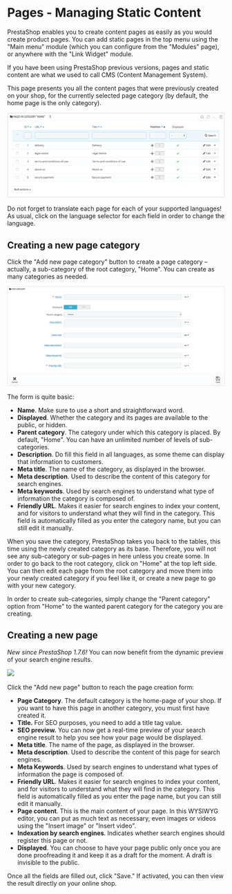 # Pages - Managing Static Content

PrestaShop enables you to create content pages as easily as you would create product pages. You can add static pages in the top menu using the "Main menu" module \(which you can configure from the "Modules" page\), or anywhere with the "Link Widget" module.

If you have been using PrestaShop previous versions, pages and static content are what we used to call CMS \(Content Management System\).

This page presents you all the content pages that were previously created on your shop, for the currently selected page category \(by default, the home page is the only category\).

![](../../../.gitbook/assets/46170138%20%284%29%20%284%29.png)

Do not forget to translate each page for each of your supported languages! As usual, click on the language selector for each field in order to change the language.

## Creating a new page category <a id="Pages-ManagingStaticContent-Creatinganewpagecategory"></a>

Click the "Add new page category" button to create a page category – actually, a sub-category of the root category, "Home". You can create as many categories as needed.

![](../../../.gitbook/assets/57082049%20%284%29%20%284%29%20%283%29.png)

The form is quite basic:

* **Name**. Make sure to use a short and straightforward word.
* **Displayed**. Whether the category and its pages are available to the public, or hidden.
* **Parent category**. The category under which this category is placed. By default, "Home". You can have an unlimited number of levels of sub-categories.
* **Description**. Do fill this field in all languages, as some theme can display that information to customers.
* **Meta title**. The name of the category, as displayed in the browser.
* **Meta description**. Used to describe the content of this category for search engines.
* **Meta keywords**. Used by search engines to understand what type of information the category is composed of.
* **Friendly URL**. Makes it easier for search engines to index your content, and for visitors to understand what they will find in the category. This field is automatically filled as you enter the category name, but you can still edit it manually.  

When you save the category, PrestaShop takes you back to the tables, this time using the newly created category as its base. Therefore, you will not see any sub-category or sub-pages in here unless you create some. In order to go back to the root category, click on "Home" at the top left side. You can then edit each page from the root category and move them into your newly created category if you feel like it, or create a new page to go with your new category.

In order to create sub-categories, simply change the "Parent category" option from "Home" to the wanted parent category for the category you are creating.

## Creating a new page <a id="Pages-ManagingStaticContent-Creatinganewpage"></a>

_New since PrestaShop 1.7.6!_ You can now benefit from the dynamic preview of your search engine results.

![](../../../.gitbook/assets/64225645%20%281%29.gif)

Click the "Add new page" button to reach the page creation form:

* **Page Category**. The default category is the home-page of your shop. If you want to have this page in another category, you must first have created it.
* **Title.** For SEO purposes, you need to add a title tag value.
* **SEO preview.** You can now get a real-time preview of your search engine result to help you see how your page would be displayed.
* **Meta title**. The name of the page, as displayed in the browser.
* **Meta description**. Used to describe the content of this page for search engines.
* **Meta Keywords**. Used by search engines to understand what types of information the page is composed of.
* **Friendly URL**. Makes it easier for search engines to index your content, and for visitors to understand what they will find in the category. This field is automatically filled as you enter the page name, but you can still edit it manually.
* **Page content**. This is the main content of your page. In this WYSIWYG editor, you can put as much text as necessary, even images or videos using the "Insert image" or "Insert video".
* **Indexation by search engines**. Indicates whether search engines should register this page or not.
* **Displayed**. You can choose to have your page public only once you are done proofreading it and keep it as a draft for the moment. A draft is invisible to the public.  

Once all the fields are filled out, click "Save." If activated, you can then view the result directly on your online shop.

